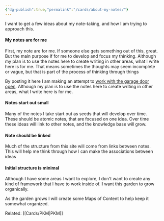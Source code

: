 ```yaml
---
{"dg-publish":true,"permalink":"/cards/about-my-notes/"}
---
```




I want to get a few ideas about my note-taking, and how I am trying to approach this.

#### My notes are for me
First, my note are for me. If someone else gets something out of this, great. But the main purpose if for me to develop and focus my thinking. Although my plan is to use the notes here to create writing in other areas, what I write here is for me. That means sometimes the thoughts may seem incomplete or vague, but that is part of the process of thinking through things

By posting it here I am making an attempt to [work with the garage door open](https://notes.andymatuschak.org/About_these_notes?stackedNotes=zVFGpprS64TzmKGNzGxq9FiCDnAnCPwRU5T). Although my plan is to use the notes here to create writing in other areas, what I write here is for me.

#### Notes start out small
Many of the notes I take start out as seeds that will develop over time. These should be atomic notes, that are focused on one idea. Over time these ideas will link to other notes, and the knowledge base will grow.

#### Note should be linked
Much of the structure from this site will come from links between notes. This will help me think through how I can make the associations between ideas

#### Initial structure is minimal
Although I have some areas I want to explore, I don't want to create any kind of framework that I have to work inside of. I want this garden to grow organically.

As the garden grows I will create some Maps of Content to help keep it somewhat organized.

Related: [[Cards/PKM\|PKM]]